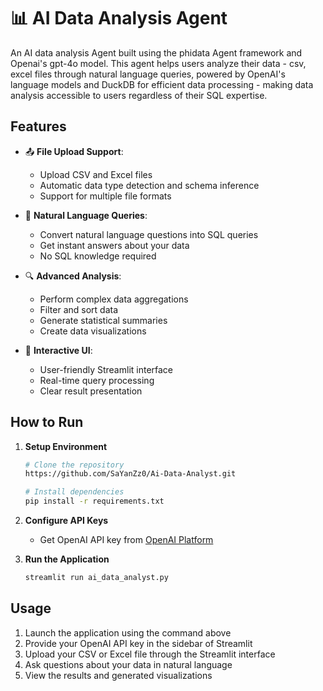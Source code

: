 # 📊 AI Data Analysis Agent

An AI data analysis Agent built using the phidata Agent framework and Openai's gpt-4o model. This agent helps users analyze their data - csv, excel files through natural language queries, powered by OpenAI's language models and DuckDB for efficient data processing - making data analysis accessible to users regardless of their SQL expertise.

## Features

- 📤 **File Upload Support**: 
  - Upload CSV and Excel files
  - Automatic data type detection and schema inference
  - Support for multiple file formats

- 💬 **Natural Language Queries**: 
  - Convert natural language questions into SQL queries
  - Get instant answers about your data
  - No SQL knowledge required

- 🔍 **Advanced Analysis**:
  - Perform complex data aggregations
  - Filter and sort data
  - Generate statistical summaries
  - Create data visualizations

- 🎯 **Interactive UI**:
  - User-friendly Streamlit interface
  - Real-time query processing
  - Clear result presentation

## How to Run

1. **Setup Environment**
   ```bash
   # Clone the repository
   https://github.com/SaYanZz0/Ai-Data-Analyst.git

   # Install dependencies
   pip install -r requirements.txt
   ```

2. **Configure API Keys**
   - Get OpenAI API key from [OpenAI Platform](https://platform.openai.com)

3. **Run the Application**
   ```bash
   streamlit run ai_data_analyst.py
   ```

## Usage

1. Launch the application using the command above
2. Provide your OpenAI API key in the sidebar of Streamlit
3. Upload your CSV or Excel file through the Streamlit interface
4. Ask questions about your data in natural language
5. View the results and generated visualizations

